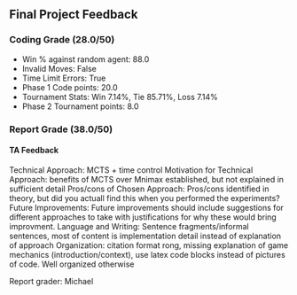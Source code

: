 ## Final Project Feedback 

### Coding Grade (28.0/50) 

 - Win % against random agent: 88.0 
 - Invalid Moves: False
 - Time Limit Errors: True
 - Phase 1 Code points: 20.0
 - Tournament Stats: Win 7.14%, Tie 85.71%, Loss 7.14%
 - Phase 2 Tournament points: 8.0

### Report Grade (38.0/50) 

#### TA Feedback 

Technical Approach: MCTS + time control
Motivation for Technical Approach: benefits of MCTS over Mnimax established, but not explained in sufficient detail
Pros/cons of Chosen Approach: Pros/cons identified in theory, but did you actuall find this when you performed the experiments? 
Future Improvements: Future improvements should include suggestions for different approaches to take with justifications for why these would bring improvment.
Language and Writing: Sentence fragments/informal sentences, most of content is implementation detail instead of explanation of approach
Organization: citation format rong, missing explanation of game mechanics (introduction/context), use latex code blocks instead of pictures of code. Well organized otherwise

Report grader: Michael


